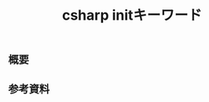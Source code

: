 ﻿---
title: "csharp initキーワード"
tags:
  - csharp
updated_at: ""
id: b5b22d9f-37a2-4331-bc77-7940bb9a5e2e
---

## 概要

##

##

## 参考資料
